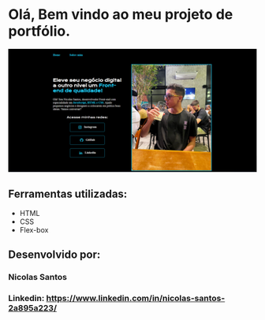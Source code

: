 # Olá, Bem vindo ao meu projeto de portfólio.

![imagem](imagens/portifolio_imagem.png)

## Ferramentas utilizadas:

* HTML
* CSS
* Flex-box

## Desenvolvido por:
### Nicolas Santos

### Linkedin: https://www.linkedin.com/in/nicolas-santos-2a895a223/